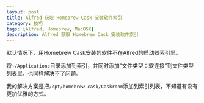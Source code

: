 ```yaml
---
layout: post
title: Alfred 获取 Homebrew Cask 安装软件索引
category: 技巧
tags: [Alfred, Homebrew, MacOSX]
description: Alfred 获取 Homebrew Cask 安装软件索引
---
```


默认情况下，用Homebrew Cask安装的软件不在Alfred的启动器索引里。

将`~/Applications`目录添加到索引，并同时添加“文件类型：软连接”到文件类型列表里，也同样解决不了问题。

我的解决方案是把`/opt/homebrew-cask/Caskroom`添加到索引列表，不知道有没有更加优雅的方式。